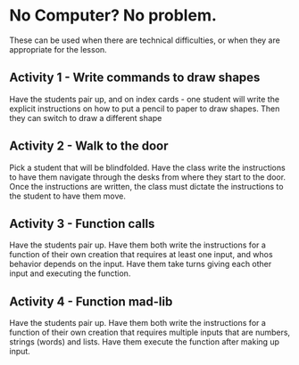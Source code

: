 # No Computer? No problem.
These can be used when there are technical difficulties, or when they are appropriate for the lesson. 

## Activity 1 - Write commands to draw shapes
Have the students pair up, and on index cards - one student will write the explicit instructions on how to put a pencil to paper to draw shapes. Then they can switch to draw a different shape

## Activity 2 - Walk to the door
Pick a student that will be blindfolded.  Have the class write the instructions to have them navigate through the desks from where they start to the door.  Once the instructions are written, the class must dictate the instructions to the student to have them move. 

## Activity 3 - Function calls
Have the students pair up. Have them both write the instructions for a function of their own creation that requires at least one input, and whos behavior depends on the input.  Have them take turns giving each other input and executing the function. 

## Activity 4 - Function mad-lib
Have the students pair up. Have them both write the instructions for a function of their own creation that requires multiple inputs that are numbers, strings (words) and lists.  Have them execute the function after making up input. 